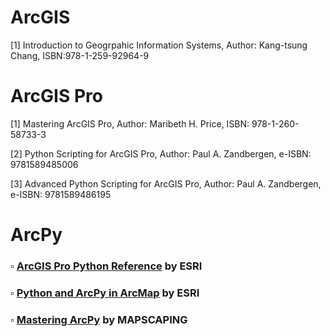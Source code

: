 # ArcGIS

[1] Introduction to Geogrpahic Information Systems, 
Author: Kang-tsung Chang, 
ISBN:978-1-259-92964-9

# ArcGIS Pro

[1] Mastering ArcGIS Pro, 
Author: Maribeth H. Price, 
ISBN: 978-1-260-58733-3

[2] Python Scripting for ArcGIS Pro, 
Author: Paul A. Zandbergen, 
e-ISBN: 9781589485006

[3] Advanced Python Scripting for ArcGIS Pro, 
Author: Paul A. Zandbergen, 
e-ISBN: 9781589486195 

# ArcPy

### $\square$ [ArcGIS Pro Python Reference](https://pro.arcgis.com/en/pro-app/latest/arcpy/main/arcgis-pro-arcpy-reference.htm) by ESRI

### $\square$ [Python and ArcPy in ArcMap](https://desktop.arcgis.com/en/arcmap/latest/analyze/main/what-is-geoprocessing.htm) by ESRI

### $\square$ [Mastering ArcPy](https://mapscaping.com/mastering-arcpy-a-guide-to-listing-features-and-objects-in-geodatabases/) by MAPSCAPING
